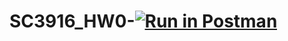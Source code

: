 # SC3916_HW0-[![Run in Postman](https://run.pstmn.io/button.svg)](https://god.postman.co/run-collection/f083d193fcb95bededdf?action=collection%2Fimport#?env%5BHW0%5D=W10=)

